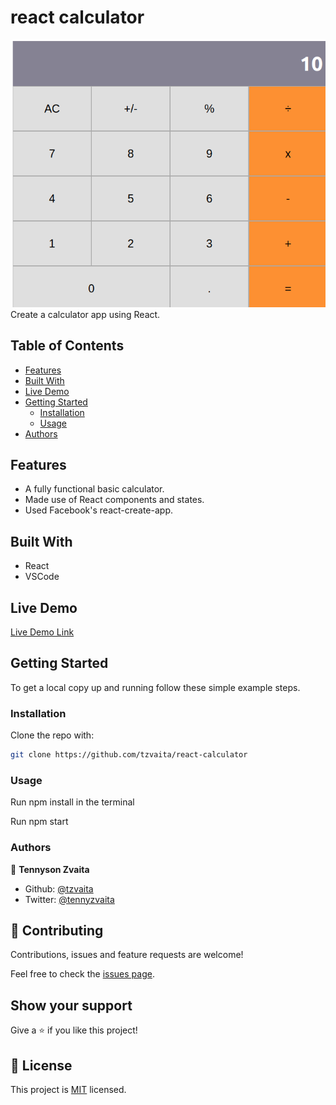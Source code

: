 # react calculator
![Home page](calc.png)
Create a calculator app using React.

## Table of Contents

- [Features](#features)
- [Built With](#built-with)
- [Live Demo](#live-demo)
- [Getting Started](#getting-started)
  - [Installation](#installation)
  - [Usage](#usage)
- [Authors](#authors)

## Features

- A fully functional basic calculator.
- Made use of React components and states.
- Used Facebook's react-create-app.


## Built With

- React
- VSCode
## Live Demo

[Live Demo Link](
https://tennyzvaita-calculator.herokuapp.com/)

## Getting Started

To get a local copy up and running follow these simple example steps.


### Installation

Clone the repo with:

```sh
git clone https://github.com/tzvaita/react-calculator
```

### Usage

Run npm install in the terminal

Run npm start

<!-- ## Roadmap -->

<!-- ### Deployment -->

### Authors

👤 **Tennyson Zvaita**
- Github: [@tzvaita](https://github.com/tzvaita)
- Twitter: [@tennyzvaita](https://twitter.com/tennyzvaita)

## 🤝 Contributing

Contributions, issues and feature requests are welcome!

Feel free to check the [issues page](issues/).

## Show your support

Give a ⭐️ if you like this project!

<!-- ## Acknowledgments -->

## 📝 License

This project is [MIT](lic.url) licensed.
